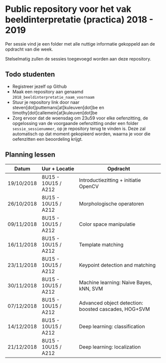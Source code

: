  # Public repository voor het vak beeldinterpretatie (practica) 2018 - 2019

Per sessie vind je een folder met alle nuttige informatie gekoppeld aan de opdracht van die week.

Stelselmatig zullen de sessies toegevoegd worden aan deze repository.

## Todo studenten
* Registreer jezelf op Github
* Maak een repository aan genaamd `2018_beeldinterpretatie_naam_voornaam`
* Stuur je repository link door naar steven[dot]puttemans[at]kuleuven[dot]be en timothy[dot]callemein[at]kuleuven[dot]be
* Zorg ervoor dat de woensdag om 23u59 voor elke oefenzitting, de opgelossing van de voorgaande oefenzitting onder een folder `sessie_sessienummer`, op je repository terug te vinden is. Deze zal automatisch op dat moment gekopieerd worden, waarna je voor die oefenzitten een beoordeling krijgt.

## Planning lessen

| **Datum** | **Uur + Locatie** | **Opdracht** |
| --------- | ----------------- | ------------ |
| 19/10/2018 | 8U15 - 10U15 / A212 | Introductiezitting + initiatie OpenCV |
| 26/10/2018 | 8U15 - 10U15 / A212 | Morphologische operatoren |
| 09/11/2018 | 8U15 - 10U15 / A212 | Color space manipulatie |
| 16/11/2018 | 8U15 - 10U15 / A212 | Template matching |
| 23/11/2018 | 8U15 - 10U15 / A212 | Keypoint detection and matching |
| 30/11/2018 | 8U15 - 10U15 / A212 | Machine learning: Naive Bayes, kNN, SVM |
| 07/12/2018 | 8U15 - 10U15 / A212 | Advanced object detection: boosted cascades, HOG+SVM |
| 14/12/2018 | 8U15 - 10U15 / A212 | Deep learning: classification |
| 21/12/2018 | 8U15 - 10U15 / A212 | Deep learning: localization |
